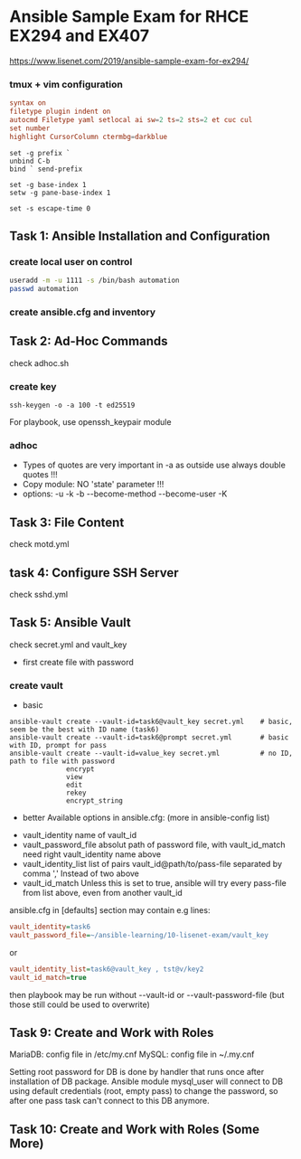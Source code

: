 Ansible Sample Exam for RHCE EX294 and EX407
============================================
https://www.lisenet.com/2019/ansible-sample-exam-for-ex294/

### tmux + vim configuration
```/etc/tmux.conf
syntax on
filetype plugin indent on
autocmd Filetype yaml setlocal ai sw=2 ts=2 sts=2 et cuc cul
set number
highlight CursorColumn ctermbg=darkblue
```
```~/.vimrc
set -g prefix `
unbind C-b
bind ` send-prefix

set -g base-index 1
setw -g pane-base-index 1

set -s escape-time 0
```

## Task 1: Ansible Installation and Configuration
### create local user on control
```bash
useradd -m -u 1111 -s /bin/bash automation
passwd automation
```
### create ansible.cfg and inventory


## Task 2: Ad-Hoc Commands
check adhoc.sh  

### create key
```
ssh-keygen -o -a 100 -t ed25519
```
For playbook, use openssh_keypair module  

### adhoc
- Types of quotes are very important in -a as outside use always double quotes !!!
- Copy module: NO 'state' parameter !!!
- options: -u -k    -b --become-method --become-user -K


## Task 3: File Content
check motd.yml  


## task 4: Configure SSH Server
check sshd.yml  


## Task 5: Ansible Vault
check secret.yml and vault_key  

- first create file with password
### create vault
* basic
```
ansible-vault create --vault-id=task6@vault_key secret.yml    # basic, seem be the best with ID name (task6)
ansible-vault create --vault-id=task6@prompt secret.yml       # basic with ID, prompt for pass
ansible-vault create --vault-id=value_key secret.yml          # no ID, path to file with password
              encrypt
              view
              edit
              rekey
              encrypt_string
```

* better
Available options in ansible.cfg:              (more in ansible-config list) 
- vault_identity         name of vault_id
- vault_password_file    absolut path of password file, with vault_id_match need right vault_identity name above
- vault_identity_list    list of pairs vault_id@path/to/pass-file separated by comma ','    Instead of two above
- vault_id_match         Unless this is set to true, ansible will try every pass-file from list above, even from another vault_id

ansible.cfg in [defaults] section may contain e.g lines:  
```ini
vault_identity=task6
vault_password_file=~/ansible-learning/10-lisenet-exam/vault_key
```
or
```ini
vault_identity_list=task6@vault_key , tst@v/key2  
vault_id_match=true  
```
then playbook may be run without --vault-id or --vault-password-file (but those still could be used to overwrite)


## Task 9: Create and Work with Roles
MariaDB: config file in /etc/my.cnf
MySQL:   config file in ~/.my.cnf

Setting root password for DB is done by handler that runs once after installation of DB package. Ansible module mysql_user will connect to DB using default credentials (root, empty pass) to change the password, so after one pass task can't connect to this DB anymore.

## Task 10: Create and Work with Roles (Some More)

